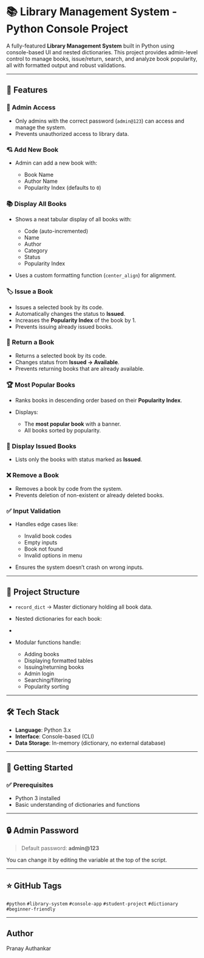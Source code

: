 # 📚 Library Management System - Python Console Project

A fully-featured **Library Management System** built in Python using console-based UI and nested dictionaries. This project provides admin-level control to manage books, issue/return, search, and analyze book popularity, all with formatted output and robust validations.

---

## 🚀 Features

### 🔐 Admin Access

* Only admins with the correct password (`admin@123`) can access and manage the system.
* Prevents unauthorized access to library data.

### 💘 Add New Book

* Admin can add a new book with:

  * Book Name
  * Author Name
  * Popularity Index (defaults to `0`)

### 📚 Display All Books

* Shows a neat tabular display of all books with:

  * Code (auto-incremented)
  * Name
  * Author
  * Category
  * Status
  * Popularity Index
* Uses a custom formatting function (`center_align`) for alignment.

### 🏷️ Issue a Book

* Issues a selected book by its code.
* Automatically changes the status to **Issued**.
* Increases the **Popularity Index** of the book by 1.
* Prevents issuing already issued books.

### 🔄 Return a Book

* Returns a selected book by its code.
* Changes status from **Issued → Available**.
* Prevents returning books that are already available.

### 🏆 Most Popular Books

* Ranks books in descending order based on their **Popularity Index**.
* Displays:

  * The **most popular book** with a banner.
  * All books sorted by popularity.

### 📂 Display Issued Books

* Lists only the books with status marked as **Issued**.

### ❌ Remove a Book

* Removes a book by code from the system.
* Prevents deletion of non-existent or already deleted books.

### ✅ Input Validation

* Handles edge cases like:

  * Invalid book codes
  * Empty inputs
  * Book not found
  * Invalid options in menu
* Ensures the system doesn’t crash on wrong inputs.

---

## 🧱 Project Structure

* `record_dict` → Master dictionary holding all book data.
* Nested dictionaries for each book:
* 
* Modular functions handle:

  * Adding books
  * Displaying formatted tables
  * Issuing/returning books
  * Admin login
  * Searching/filtering
  * Popularity sorting

---

## 🛠️ Tech Stack

* **Language**: Python 3.x
* **Interface**: Console-based (CLI)
* **Data Storage**: In-memory (dictionary, no external database)

---

## 🏁 Getting Started

### ✅ Prerequisites

* Python 3 installed
* Basic understanding of dictionaries and functions

---

## 🔒 Admin Password

> Default password: **admin\@123**

You can change it by editing the variable at the top of the script.

---

## ⭐ GitHub Tags

`#python` `#library-system` `#console-app` `#student-project` `#dictionary` `#beginner-friendly`

---
## Author
Pranay Authankar
